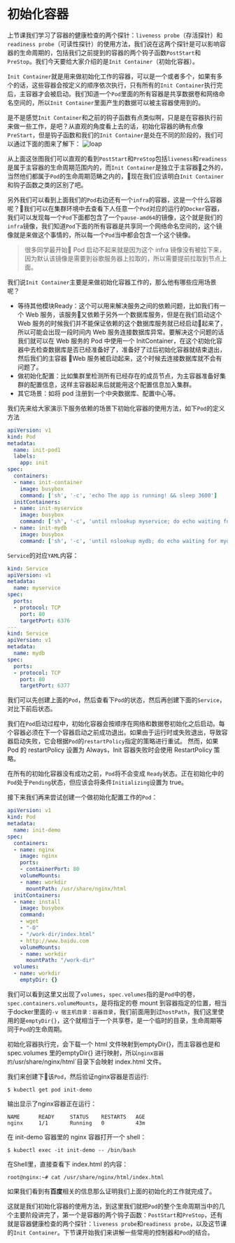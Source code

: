 # 初始化容器

上节课我们学习了容器的健康检查的两个探针：`liveness probe`（存活探针）和`readiness probe`（可读性探针）的使用方法，我们说在这两个探针是可以影响容器的生命周期的，包括我们之前提到的容器的两个钩子函数`PostStart`和`PreStop`。我们今天要给大家介绍的是`Init Container`（初始化容器）。

`Init Container`就是用来做初始化工作的容器，可以是一个或者多个，如果有多个的话，这些容器会按定义的顺序依次执行，只有所有的`Init Container`执行完后，主容器才会被启动。我们知道一个`Pod`里面的所有容器是共享数据卷和网络命名空间的，所以`Init Container`里面产生的数据可以被主容器使用到的。

是不是感觉`Init Container`和之前的钩子函数有点类似啊，只是是在容器执行前来做一些工作，是吧？从直观的角度看上去的话，初始化容器的确有点像`PreStart`，但是钩子函数和我们的`Init Container`是处在不同的阶段的，我们可以通过下面的图来了解下：
![loap](./images/loap.jpg)

从上面这张图我们可以直观的看到`PostStart`和`PreStop`包括`liveness`和`readiness`是属于主容器的生命周期范围内的，而`Init Container`是独立于主容器之外的，当然他们都属于`Pod`的生命周期范畴之内的，现在我们应该明白`Init Container`和钩子函数之类的区别了吧。

另外我们可以看到上面我们的`Pod`右边还有一个`infra`的容器，这是一个什么容器呢？我们可以在集群环境中去查看下人任意一个`Pod`对应的运行的`Docker`容器，我们可以发现每一个`Pod`下面都包含了一个`pause-amd64`的镜像，这个就是我们的`infra`镜像，我们知道`Pod`下面的所有容器是共享同一个网络命名空间的，这个镜像就是来做这个事情的，所以每一个`Pod`当中都会包含一个这个镜像。

> 很多同学最开始 Pod 启动不起来就是因为这个 infra 镜像没有被拉下来，因为默认该镜像是需要到谷歌服务器上拉取的，所以需要提前拉取到节点上面。

我们说`Init Container`主要是来做初始化容器工作的，那么他有哪些应用场景呢？

* 等待其他模块Ready：这个可以用来解决服务之间的依赖问题，比如我们有一个 Web 服务，该服务又依赖于另外一个数据库服务，但是在我们启动这个 Web 服务的时候我们并不能保证依赖的这个数据库服务就已经启动起来了，所以可能会出现一段时间内 Web 服务连接数据库异常。要解决这个问题的话我们就可以在 Web 服务的 Pod 中使用一个 InitContainer，在这个初始化容器中去检查数据库是否已经准备好了，准备好了过后初始化容器就结束退出，然后我们的主容器 Web 服务被启动起来，这个时候去连接数据库就不会有问题了。
* 做初始化配置：比如集群里检测所有已经存在的成员节点，为主容器准备好集群的配置信息，这样主容器起来后就能用这个配置信息加入集群。
* 其它场景：如将 pod 注册到一个中央数据库、配置中心等。


我们先来给大家演示下服务依赖的场景下初始化容器的使用方法，如下`Pod`的定义方法
```yaml
apiVersion: v1
kind: Pod
metadata:
  name: init-pod1
  labels:
    app: init
spec:
  containers:
  - name: init-container
    image: busybox
    command: ['sh', '-c', 'echo The app is running! && sleep 3600']
  initContainers:
  - name: init-myservice
    image: busybox
    command: ['sh', '-c', 'until nslookup myservice; do echo waiting for myservice; sleep 2; done;']
  - name: init-mydb
    image: busybox
    command: ['sh', '-c', 'until nslookup mydb; do echo waiting for mydb; sleep 2; done;']
```

`Service`的对应`YAML`内容：
```yaml
kind: Service
apiVersion: v1
metadata:
  name: myservice
spec:
  ports:
  - protocol: TCP
    port: 80
    targetPort: 6376
---
kind: Service
apiVersion: v1
metadata:
  name: mydb
spec:
  ports:
  - protocol: TCP
    port: 80
    targetPort: 6377
```

我们可以先创建上面的`Pod`，然后查看下`Pod`的状态，然后再创建下面的`Service`，对比下前后状态。

我们在`Pod`启动过程中，初始化容器会按顺序在网络和数据卷初始化之后启动。每个容器必须在下一个容器启动之前成功退出。如果由于运行时或失败退出，导致容器启动失败，它会根据`Pod`的`restartPolicy`指定的策略进行重试。 然而，如果 Pod 的 restartPolicy 设置为 Always，Init 容器失败时会使用 RestartPolicy 策略。

在所有的初始化容器没有成功之前，`Pod`将不会变成 `Ready`状态。正在初始化中的`Pod`处于`Pending`状态，但应该会将条件`Initializing`设置为 true。


接下来我们再来尝试创建一个做初始化配置工作的`Pod`：
```yaml
apiVersion: v1
kind: Pod
metadata:
  name: init-demo
spec:
  containers:
  - name: nginx
    image: nginx
    ports:
    - containerPort: 80
    volumeMounts:
    - name: workdir
      mountPath: /usr/share/nginx/html
  initContainers:
  - name: install
    image: busybox
    command:
    - wget
    - "-O"
    - "/work-dir/index.html"
    - http://www.baidu.com
    volumeMounts:
    - name: workdir
      mountPath: "/work-dir"
  volumes:
  - name: workdir
    emptyDir: {}
```

我们可以看到这里又出现了`volumes`，`spec.volumes`指的是`Pod`中的卷，`spec.containers.volumeMounts`，是将指定的卷 mount 到容器指定的位置，相当于docker里面的`-v 宿主机目录：容器目录`，我们前面用到过`hostPath`，我们这里使用的是`emptyDir{}`，这个就相当于一个共享卷，是一个临时的目录，生命周期等同于`Pod`的生命周期。

初始化容器执行完，会下载一个 html 文件映射到emptyDir{}，而主容器也是和 spec.volumes 里的emptyDir{} 进行映射，所以`nginx容器的`/usr/share/nginx/html`目录下会映射 index.html 文件。


我们来创建下该`Pod`，然后验证nginx容器是否运行:
```shell
$ kubectl get pod init-demo
```
输出显示了nginx容器正在运行：
```shell
NAME      READY     STATUS    RESTARTS   AGE
nginx     1/1       Running   0          43m
```
在 init-demo 容器里的 nginx 容器打开一个 shell：
```shell
$ kubectl exec -it init-demo -- /bin/bash
```
在Shell里，直接查看下 index.html 的内容：

```shell
root@nginx:~# cat /usr/share/nginx/html/index.html
```

如果我们看到有**百度**相关的信息那么证明我们上面的初始化的工作就完成了。

这就是我们初始化容器的使用方法，到这里我们就把`Pod`的整个生命周期当中的几个主要阶段讲完了，第一个是容器的两个钩子函数：`PostStart`和`PreStop`，还有就是容器健康检查的两个探针：`liveness probe`和`readiness probe`，以及这节课的`Init Container`。下节课开始我们来讲解一些常用的控制器和`Pod`的结合。
```